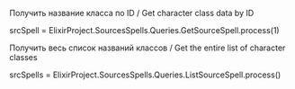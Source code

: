Получить название класса по ID / Get character class data by ID

srcSpell = ElixirProject.SourcesSpells.Queries.GetSourceSpell.process(1)



Получить весь список названий классов / Get the entire list of character classes

srcSpells = ElixirProject.SourcesSpells.Queries.ListSourceSpell.process()